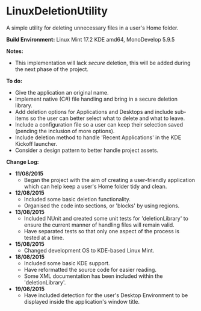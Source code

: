 # LinuxDeletionUtility
A simple utility for deleting unnecessary files in a user's Home folder.

**Build Environment:** Linux Mint 17.2 KDE amd64, MonoDevelop 5.9.5

**Notes:**
- This implementation will lack *secure* deletion, this will be added during the next phase of the project.

**To do:**
- Give the application an original name.
- Implement native (C#) file handling and bring in a secure deletion library.
- Add deletion options for Applications and Desktops and include sub-items so the user can better select what to delete and what to leave.
- Include a configuration file so a user can keep their selection saved (pending the inclusion of more options).
- Include deletion method to handle 'Recent Applications' in the KDE Kickoff launcher.
- Consider a design pattern to better handle project assets.

**Change Log:**
- **11/08/2015**
	- Began the project with the aim of creating a user-friendly application which can help keep a user's Home folder tidy and clean.
- **12/08/2015**
	- Included some basic deletion functionality.
	- Organised the code into sections, or 'blocks' by using regions.
- **13/08/2015**
	- Included NUnit and created some unit tests for 'deletionLibrary' to ensure the current manner of handling files will remain valid.
	- Have separated tests so that only one aspect of the process is tested at a time.
- **15/08/2015**
	- Changed development OS to KDE-based Linux Mint.
- **18/08/2015**
	- Included some basic KDE support.
	- Have reformatted the source code for easier reading.
	- Some XML documentation has been included within the 'deletionLibrary'.
- **19/08/2015**
	- Have included detection for the user's Desktop Environment to be displayed inside the application's window title.